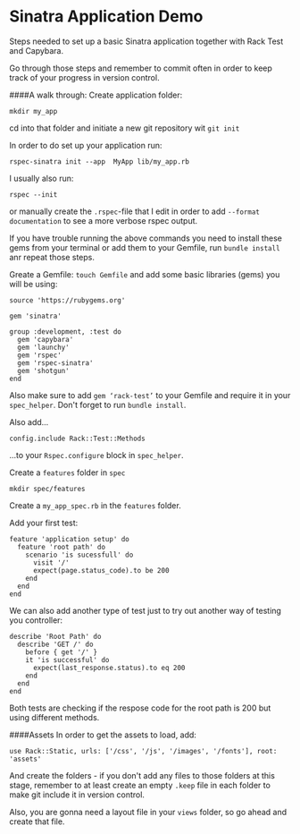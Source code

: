# Sinatra Application Demo

Steps needed to set up a basic Sinatra application together with Rack Test and Capybara.

Go through those steps and remember to commit often in order to keep track of your progress in version control.

####A walk through:
Create application folder:
```
mkdir my_app
```
cd into that folder and initiate a new git repository wit `git init` 

In order to do set up your application run:
```
rspec-sinatra init --app  MyApp lib/my_app.rb
```
I usually also run:
```
rspec --init
``` 
or manually create the `.rspec`-file that I edit in order to add `--format documentation` to see a more verbose rspec output. 

If you have trouble running the above commands you need to install these gems from your terminal or add them to your Gemfile, run `bundle install` anr repeat those steps. 

Greate a Gemfile: `touch Gemfile` and add some basic libraries (gems) you will be using: 
```
source 'https://rubygems.org'

gem 'sinatra'

group :development, :test do
  gem 'capybara'
  gem 'launchy'
  gem 'rspec'
  gem 'rspec-sinatra'
  gem 'shotgun'
end
```
Also make sure to add `gem ‘rack-test’` to your Gemfile and require it in your `spec_helper`. Don't forget to run `bundle install`.

Also add... 
```
config.include Rack::Test::Methods
```
...to your `Rspec.configure` block in `spec_helper`.

Create a `features` folder in `spec` 
```
mkdir spec/features
``` 
Create a `my_app_spec.rb` in the `features` folder. 

Add your first test:

```
feature 'application setup' do
  feature 'root path' do
    scenario 'is sucessfull' do
      visit '/'
      expect(page.status_code).to be 200
    end
  end
end 
``` 
We can also add another type of test just to try out another way of testing you controller: 
```
describe 'Root Path' do
  describe 'GET /' do
    before { get '/' } 
    it 'is successful' do
      expect(last_response.status).to eq 200
    end
  end
end
``` 
Both tests are checking if the respose code for the root path is 200 but using different methods. 

####Assets
In order to get the assets to load, add:
```
use Rack::Static, urls: ['/css', '/js', '/images', '/fonts'], root: 'assets'
```
And create the folders - if you don't add any files to those folders at this stage, remember to at least create an empty `.keep` file in each folder to make git include it in version control. 

Also, you are gonna need a layout file in your `views` folder, so go ahead and create that file. 
